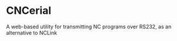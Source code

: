 # CNCerial
A web-based utility for transmitting NC programs over RS232, as an alternative to NCLink
